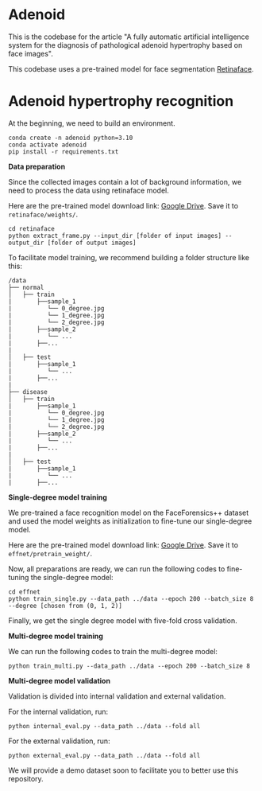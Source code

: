 # Adenoid
This is the codebase for the article "A fully automatic artificial intelligence system for the diagnosis of pathological adenoid hypertrophy based on face images". 

This codebase uses a pre-trained model for face segmentation [Retinaface](https://github.com/serengil/retinaface).

# Adenoid hypertrophy recognition
At the beginning, we need to build an environment.
```
conda create -n adenoid python=3.10
conda activate adenoid
pip install -r requirements.txt
```
**Data preparation**

Since the collected images contain a lot of background information, we need to process the data using retinaface model.

Here are the pre-trained model download link: [Google Drive](https://drive.google.com/file/d/1LLZ2BcPWgeScCjJblN6WIPruyG3vsnfa/view?usp=sharing). Save it to ```retinaface/weights/```.
```
cd retinaface
python extract_frame.py --input_dir [folder of input images] --output_dir [folder of output images]
```
To facilitate model training, we recommend building a folder structure like this:
```
/data
├── normal
│   ├── train
|       ├──sample_1
|          └── 0_degree.jpg
|          └── 1_degree.jpg
|          └── 2_degree.jpg
|       ├──sample_2
|          └── ...
|       ├──...
|   
│   ├── test
|       ├──sample_1
|          └── ...
|       ├──...
|
├── disease
│   ├── train
|       ├──sample_1
|          └── 0_degree.jpg
|          └── 1_degree.jpg
|          └── 2_degree.jpg
|       ├──sample_2
|          └── ...
|       ├──...
|   
│   ├── test
|       ├──sample_1
|          └── ...
|       ├──...
```
**Single-degree model training**

We pre-trained a face recognition model on the FaceForensics++ dataset and used the model weights as initialization to fine-tune our single-degree model.

Here are the pre-trained model download link: [Google Drive](https://drive.google.com/file/d/1Vs-H6Z3wcFGuxQv1eqnOJGl020gdQ4ub/view?usp=sharing). Save it to ```effnet/pretrain_weight/```.

Now, all preparations are ready, we can run the following codes to fine-tuning the single-degree model:
```
cd effnet
python train_single.py --data_path ../data --epoch 200 --batch_size 8 --degree [chosen from (0, 1, 2)]
```
Finally, we get the single degree model with five-fold cross validation.

**Multi-degree model training**

We can run the following codes to train the multi-degree model:
```
python train_multi.py --data_path ../data --epoch 200 --batch_size 8
```

**Multi-degree model validation**

Validation is divided into internal validation and external validation.

For the internal validation, run:
```
python internal_eval.py --data_path ../data --fold all
```
For the external validation, run:
```
python external_eval.py --data_path ../data --fold all
```
We will provide a demo dataset soon to facilitate you to better use this repository.



